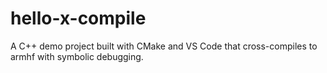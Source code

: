 # hello-x-compile
A C++ demo project built with CMake and VS Code that cross-compiles to armhf with symbolic debugging.
